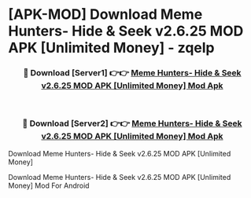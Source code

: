 # [APK-MOD] Download Meme Hunters- Hide & Seek v2.6.25 MOD APK [Unlimited Money] - zqelp


<div align="center">
<h3>🔴 Download [Server1] 👉👉 <a href="https://apk-comot.site?title=Meme_Hunters-_Hide_&_Seek_v2.6.25_MOD_APK_[Unlimited_Money]">Meme Hunters- Hide & Seek v2.6.25 MOD APK [Unlimited Money] Mod Apk</a></h3><br>
<h3>🔴 Download [Server2] 👉👉 <a href="https://apk-comot.site?title=Meme_Hunters-_Hide_&_Seek_v2.6.25_MOD_APK_[Unlimited_Money]">Meme Hunters- Hide & Seek v2.6.25 MOD APK [Unlimited Money] Mod Apk</a></h3>
</div>



Download Meme Hunters- Hide & Seek v2.6.25 MOD APK [Unlimited Money] 

Download Meme Hunters- Hide & Seek v2.6.25 MOD APK [Unlimited Money] Mod For Android